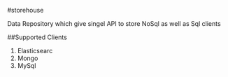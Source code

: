 #storehouse

Data Repository which give singel API to store NoSql as well as Sql clients

##Supported Clients

1. Elasticsearc
2. Mongo
3. MySql